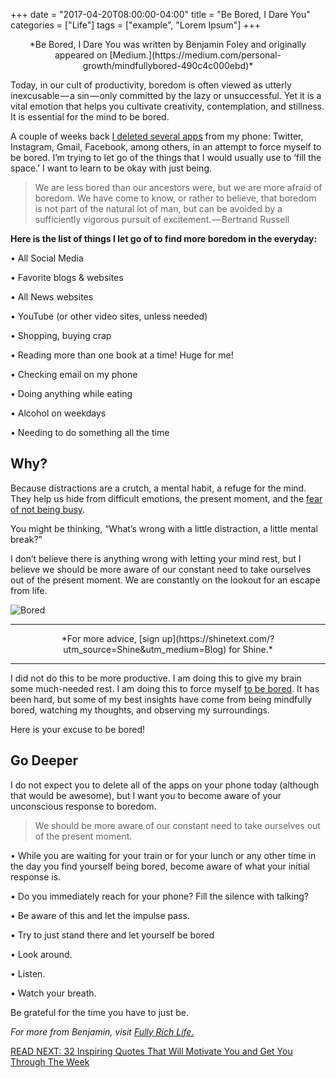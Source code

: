 +++
  date = "2017-04-20T08:00:00-04:00"
  title = "Be Bored, I Dare You"
  categories = ["Life"]
  tags = ["example", "Lorem Ipsum"]
+++



<center> *Be Bored, I Dare You was written by Benjamin Foley and originally appeared on [Medium.](https://medium.com/personal-growth/mindfullybored-490c4c000ebd)* </center>

<span class="dropcap">T</span>oday, in our cult of productivity, boredom is often viewed as utterly inexcusable — a sin — only committed by the lazy or unsuccessful. Yet it is a vital emotion that helps you cultivate creativity, contemplation, and stillness. It is essential for the mind to be bored.

A couple of weeks back [I deleted several apps](http://advice.shinetext.com/articles/how-to-spring-clean-your-whole-life/) from my phone: Twitter, Instagram, Gmail, Facebook, among others, in an attempt to force myself to be bored. I’m trying to let go of the things that I would usually use to ‘fill the space.’ I want to learn to be okay with just being.

> We are less bored than our ancestors were, but we are more afraid of boredom. We have come to know, or rather to believe, that boredom is not part of the natural lot of man, but can be avoided by a sufficiently vigorous pursuit of excitement. — Bertrand Russell

__Here is the list of things I let go of to find more boredom in the everyday:__

<p>• All Social Media 
<p>• Favorite blogs & websites
<p>• All News websites
<p>• YouTube (or other video sites, unless needed)
<p>• Shopping, buying crap
<p>• Reading more than one book at a time! Huge for me!
<p>• Checking email on my phone
<p>• Doing anything while eating
<p>• Alcohol on weekdays
<p>• Needing to do something all the time

## Why?

Because distractions are a crutch, a mental habit, a refuge for the mind. They help us hide from difficult emotions, the present moment, and the [fear of not being busy](http://advice.shinetext.com/articles/the-surprising-antidote-to-busyness/).

You might be thinking, “What’s wrong with a little distraction, a little mental break?”

I don’t believe there is anything wrong with letting your mind rest, but I believe we should be more aware of our constant need to take ourselves out of the present moment. We are constantly on the lookout for an escape from life.

![Bored](//images.contentful.com/awpxl2koull4/525BmRuDFugAUicew0EGYM/957db646e2be8cc8231dbac37a4e5fb7/shutterstock_373885819.jpg)

---
<center> *For more advice, [sign up](https://shinetext.com/?utm_source=Shine&utm_medium=Blog) for Shine.* </center>

---




I did not do this to be more productive. I am doing this to give my brain some much-needed rest. I am doing this to force myself [to be bored](http://advice.shinetext.com/articles/the-great-possibility-of-an-unstructured-day/). It has been hard, but some of my best insights have come from being mindfully bored, watching my thoughts, and observing my surroundings.

Here is your excuse to be bored!

## Go Deeper

I do not expect you to delete all of the apps on your phone today (although that would be awesome), but I want you to become aware of your unconscious response to boredom.

> We should be more aware of our constant need to take ourselves out of the present moment.
> 

<p>• While you are waiting for your train or for your lunch or any other time in the day you find yourself being bored, become aware of what your initial response is.
<p>• Do you immediately reach for your phone? Fill the silence with talking?
<p>• Be aware of this and let the impulse pass.
<p>• Try to just stand there and let yourself be bored
<p>• Look around.
<p>• Listen.
<p>• Watch your breath.

Be grateful for the time you have to just be.

*For more from Benjamin, visit [Fully Rich Life.](http://fullyrichlife.com)*

[READ NEXT: 32 Inspiring Quotes That Will Motivate You and Get You Through The Week](http://advice.shinetext.com/articles/32-inspiring-quotes-that-will-motivate-you-and-get-you-through-the-week/?utm_source=Shine&utm_medium=Blog)


<div class="pubexchange_module" id="pubexchange_below_content" data-pubexchange-module-id="2323"></div>

<script>(function(w, d, s, id) {
  w.PUBX=w.PUBX || {pub: "shine_text", discover: false, lazy: true};
  var js, pjs = d.getElementsByTagName(s)[0];
  if (d.getElementById(id)) return;
  js = d.createElement(s); js.id = id; js.async = true;
  js.src = "//main.pubexchange.com/loader.min.js";
  pjs.parentNode.insertBefore(js, pjs);
}(window, document, "script", "pubexchange-jssdk"));</script>

